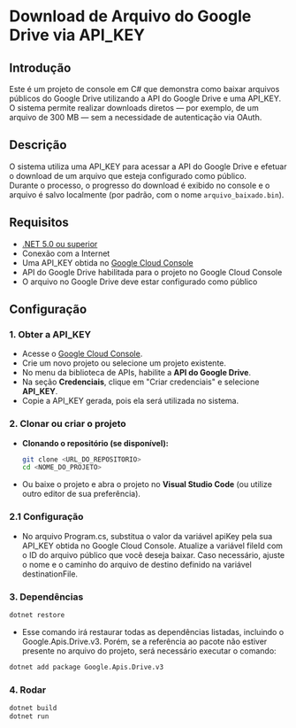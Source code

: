 # Download de Arquivo do Google Drive via API_KEY

## Introdução

Este é um projeto de console em C# que demonstra como baixar arquivos públicos do Google Drive utilizando a API do Google Drive e uma API_KEY.  
O sistema permite realizar downloads diretos — por exemplo, de um arquivo de 300 MB — sem a necessidade de autenticação via OAuth.

## Descrição

O sistema utiliza uma API_KEY para acessar a API do Google Drive e efetuar o download de um arquivo que esteja configurado como público.  
Durante o processo, o progresso do download é exibido no console e o arquivo é salvo localmente (por padrão, com o nome `arquivo_baixado.bin`).

## Requisitos

- [.NET 5.0 ou superior](https://dotnet.microsoft.com/download)
- Conexão com a Internet
- Uma API_KEY obtida no [Google Cloud Console](https://console.developers.google.com/)
- API do Google Drive habilitada para o projeto no Google Cloud Console
- O arquivo no Google Drive deve estar configurado como público

## Configuração

### 1. Obter a API_KEY

- Acesse o [Google Cloud Console](https://console.developers.google.com/).
- Crie um novo projeto ou selecione um projeto existente.
- No menu da biblioteca de APIs, habilite a **API do Google Drive**.
- Na seção **Credenciais**, clique em "Criar credenciais" e selecione **API_KEY**.
- Copie a API_KEY gerada, pois ela será utilizada no sistema.

### 2. Clonar ou criar o projeto

- **Clonando o repositório (se disponível):**
  ```bash
  git clone <URL_DO_REPOSITORIO>
  cd <NOME_DO_PROJETO>

- Ou baixe o projeto e abra o projeto no **Visual Studio Code** (ou utilize outro editor de sua preferência).

### 2.1 Configuração

- No arquivo Program.cs, substitua o valor da variável apiKey pela sua API_KEY obtida no Google Cloud Console.
Atualize a variável fileId com o ID do arquivo público que você deseja baixar.
Caso necessário, ajuste o nome e o caminho do arquivo de destino definido na variável destinationFile.

### 3. Dependências
```bash
dotnet restore
```

- Esse comando irá restaurar todas as dependências listadas, incluindo o Google.Apis.Drive.v3.
Porém, se a referência ao pacote não estiver presente no arquivo do projeto, será necessário executar o comando:
```bash
dotnet add package Google.Apis.Drive.v3
```

### 4. Rodar
```bash
dotnet build
dotnet run
